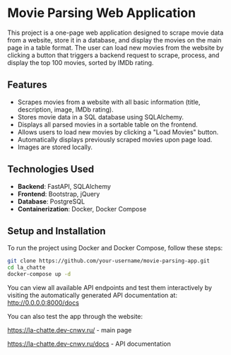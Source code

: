 # Movie Parsing Web Application

This project is a one-page web application designed to scrape movie data from a website, store it in a database, and display the movies on the main page in a table format. The user can load new movies from the website by clicking a button that triggers a backend request to scrape, process, and display the top 100 movies, sorted by IMDb rating.

## Features

- Scrapes movies from a website with all basic information (title, description, image, IMDb rating).
- Stores movie data in a SQL database using SQLAlchemy.
- Displays all parsed movies in a sortable table on the frontend.
- Allows users to load new movies by clicking a "Load Movies" button.
- Automatically displays previously scraped movies upon page load.
- Images are stored locally.

## Technologies Used

- **Backend**: FastAPI, SQLAlchemy
- **Frontend**: Bootstrap, jQuery
- **Database**: PostgreSQL
- **Containerization**: Docker, Docker Compose

## Setup and Installation

To run the project using Docker and Docker Compose, follow these steps:

```bash
git clone https://github.com/your-username/movie-parsing-app.git
cd la_chatte
docker-compose up -d
```   

You can view all available API endpoints and test them interactively by visiting the automatically generated API documentation at: http://0.0.0.0:8000/docs

You can also test the app through the website:

https://la-chatte.dev-cnwv.ru/ - main page

https://la-chatte.dev-cnwv.ru/docs - API documentation